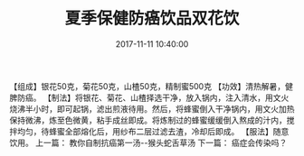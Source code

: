 ﻿---
title: 夏季保健防癌饮品双花饮
categories: 中医专家
date: 2017-11-11 10:40:00
tags: [肺癌，中医治疗肺癌，中医治疗癌症]
---
【组成】银花50克，菊花50克，山楂50克，精制蜜500克
【功效】清热解暑，健脾防癌。
【制法】将银花、菊花、山楂择选干净，放入锅内，注入清水，用文火烧沸半小时，即可起锅，滤出煎液待用。然后，将蜂蜜倒入干净锅内，用文火加热保持微沸，炼至色微黄，粘手成丝即成。将炼制过的蜂蜜缓缓倒入熬成的汁内，搅拌均匀，待蜂蜜全部熔化后，用纱布二层过滤去渣，冷却后即成。
【服法】随意饮用。
上一篇：
教你自制抗癌第一汤--猴头蛇舌草汤
下一篇：
癌症会传染吗？
